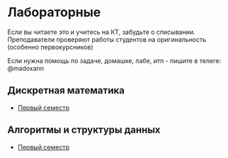 # Лабораторные
Если вы читаете это и учитесь на КТ, забудьте о списывании. Преподаватели проверяют работы студентов на оригинальность (особенно первокурсников)

Если нужна помощь по задаче, домашке, лабе, итп - пишите в телеге: @madoxann

## Дискретная математика
* [Первый семестр](1sem/dm)
## Алгоритмы и структуры данных
* [Первый семестр](1sem/algos)
